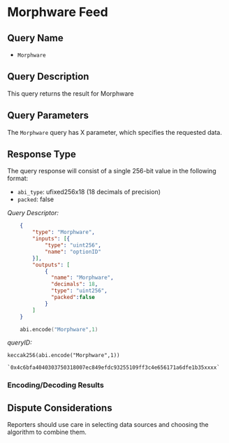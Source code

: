 # Morphware Feed

## Query Name

- `Morphware`

## Query Description

This query returns the result for Morphware

## Query Parameters

The `Morphware` query has X parameter, which specifies the requested data.  

## Response Type

The query response will consist of a single 256-bit value in the following format:

- `abi_type`: ufixed256x18 (18 decimals of precision)
- `packed`: false

*Query Descriptor:*

```json
    {
        "type": "Morphware",
        "inputs": [{
            "type": "uint256",
            "name": "optionID"
        }],
        "outputs": [
            {
              "name": "Morphware",
              "decimals": 18,
              "type": "uint256",
              "packed":false
            }
        ]
    }
```

```s
    abi.encode("Morphware",1)
```

*queryID:*

    keccak256(abi.encode("Morphware",1))

    `0x4c6bfa4040303750318007ec849efdc93255109ff3c4e656171a6dfe1b35xxxx`

### Encoding/Decoding Results



## Dispute Considerations

Reporters should use care in selecting data sources and choosing the algorithm to combine them.
